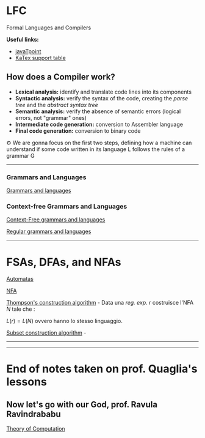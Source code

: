 # LFC
Formal Languages and Compilers

**Useful links:**

- [javaTpoint](https://www.javatpoint.com/automata-tutorial)
- [KaTex support table](https://katex.org/docs/support_table.html)

## How does a Compiler work?

- **Lexical analysis:** identify and translate code lines into its components
- **Syntactic analysis:** verify the syntax of the code, creating the *parse tree* and the *abstract syntax tree*
- **Semantic analysis:** verify the absence of semantic errors (logical errors, not "grammar" ones)
- **Intermediate code generation:** conversion to Assembler language
- **Final code generation:** conversion to binary code

<aside>
⚙ We are gonna focus on the first two steps, defining how a machine can understand if some code written in its language L follows the rules of a grammar G

</aside>

---

### Grammars and Languages

[Grammars and languages](Grammars%20and%20languages%209848aeaf688f42e3891907fcf497330c.md) 

### Context-free Grammars and Languages

[Context-Free grammars and languages](Context-Free%20grammars%20and%20languages%209ab88fe8364a4d64b4c5bdae2ee98286.md) 

[Regular grammars and languages](Regular%20grammars%20and%20languages%20431a9ca95e4542478cc2127aae1744aa.md) 

---

# FSAs, DFAs, and NFAs

[Automatas](Automatas%2034abf3de0ed345178bfea4110ce42489.md) 

[NFA](NFA%207ebf251672cb404dbb0a3e50554c1f86.md) 

[Thompson's construction algorithm](Thompson's%20construction%20algorithm%209d74afa0da4d472c8380f3d1492d83bc.md) - Data una *reg. exp. $r$* costruisce l'NFA $N$ tale che :

$L(r)=L(N)$  ovvero hanno lo stesso linguaggio.

[Subset construction algorithm](Subset%20construction%20algorithm%20b0c5486b8ae14912b2ce3cac6fb9454c.md) - 

---

---

# End of notes taken on prof. Quaglia's lessons

## Now let's go with our God, prof. Ravula Ravindrababu

[Theory of Computation](Theory%20of%20Computation%20518fec38c3194836a173b6d0651ded3c.md) 

